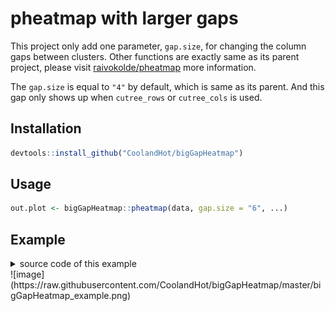 pheatmap with larger gaps
========

This project only add one parameter, `gap.size`, for changing the column gaps between clusters. Other functions are exactly same as its parent project, please visit [raivokolde/pheatmap](https://github.com/raivokolde/pheatmap) more information.  

The `gap.size` is equal to `"4"` by default, which is same as its parent. And this gap only shows up when `cutree_rows` or `cutree_cols` is used.

## Installation

```r
devtools::install_github("CoolandHot/bigGapHeatmap")
```

## Usage

```r
out.plot <- bigGapHeatmap::pheatmap(data, gap.size = "6", ...)
```

## Example
<details>
  <summary>source code of this example</summary>
  
  ```r
  # from https://slowkow.com/notes/pheatmap-tutorial/
  random_string <- function(n) {
    substr(paste(sample(letters), collapse = ""), 1, n)
  }

  mat <- matrix(rgamma(1000, shape = 1) * 5, ncol = 50)

  colnames(mat) <- paste(
    rep(1:3, each = ncol(mat) / 3),
    replicate(ncol(mat), random_string(5)),
    sep = ""
  )
  rownames(mat) <- replicate(nrow(mat), random_string(3))

  col_groups <- substr(colnames(mat), 1, 1)

  mat[,col_groups == "1"] <- mat[,col_groups == "1"] * 5

  mat_col <- data.frame(group = col_groups)
  rownames(mat_col) <- colnames(mat)


  bigGapHeatmap::pheatmap(
    mat = mat,
    gap.size = "6",
    cutree_rows = 3,
    cutree_cols = 4,
    fontsize = 14,
    main = "Example Heatmap"
  )

  ```
</details>
![image](https://raw.githubusercontent.com/CoolandHot/bigGapHeatmap/master/bigGapHeatmap_example.png)
